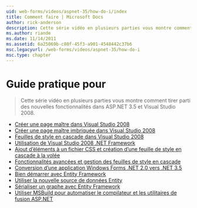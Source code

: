 ```yaml
---
uid: web-forms/videos/aspnet-35/how-do-i/index
title: Comment faire | Microsoft Docs
author: rick-anderson
description: Cette série vidéo en plusieurs parties vous montre comment tirer parti des nouvelles fonctionnalités dans ASP.NET 3.5 et Visual Studio 2008.
ms.author: riande
ms.date: 11/14/2011
ms.assetid: 6a25069b-c80f-45f3-a901-4548442c37b6
msc.legacyurl: /web-forms/videos/aspnet-35/how-do-i
msc.type: chapter
---
```

<a name="how-do-i"></a>Guide pratique pour
====================
> Cette série vidéo en plusieurs parties vous montre comment tirer parti des nouvelles fonctionnalités dans ASP.NET 3.5 et Visual Studio 2008.


- [Créer une page maître dans Visual Studio 2008](how-do-i-create-a-master-page-in-visual-studio-2008.md)
- [Créer une page maître imbriquée dans Visual Studio 2008](how-do-i-create-nested-master-page-in-visual-studio-2008.md)
- [Feuilles de style en cascade dans Visual Studio 2008](how-do-i-cascading-style-sheets-in-visual-studio-2008.md)
- [Utilisation de Visual Studio 2008 .NET Framework](how-do-i-working-with-visual-studio-2008-net-framework.md)
- [Ajout d’éléments à un fichier CSS et création d’une feuille de style en cascade à la volée](how-do-i-adding-elements-to-a-css-file-and-create-new-css-on-the-fly.md)
- [Fonctionnalités avancées et gestion des feuilles de style en cascade](how-do-i-advance-cascading-style-sheet-features-and-management.md)
- [Conversion d’une application Windows Forms .NET 2.0 vers .NET 3.5](how-do-i-converting-a-net-20-windows-forms-application-to-net-35.md)
- [Bien démarrer avec Entity Framework](how-do-i-get-started-with-the-entity-framework.md)
- [Utiliser la nouvelle source de données Entity](how-do-i-use-the-new-entity-data-source.md)
- [Sérialiser un graphe avec Entity Framework](how-do-i-serialize-a-graph-with-the-entity-framework.md)
- [Utiliser MSBuild pour automatiser le compilateur et les utilitaires de fusion ASP.NET](how-do-i-use-msbuild-to-automate-the-aspnet-compiler-and-merge-utilities.md)
